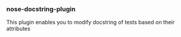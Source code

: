 ### nose-docstring-plugin

This plugin enables you to modify docstring of tests based on their attributes



